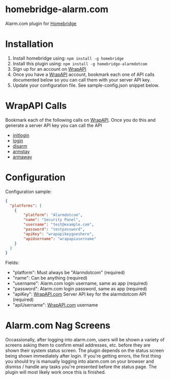 # homebridge-alarm.com

Alarm.com plugin for [Homebridge](https://github.com/nfarina/homebridge)

# Installation

1. Install homebridge using: `npm install -g homebridge`
2. Install this plugin using: `npm install -g homebridge-alarmdotcom`
3. Sign up for an account on [WrapAPI](https://www.wrapapi.com)
4. Once you have a [WrapAPI](https://www.wrapapi.com) account, bookmark each one of API calls documented below so you can call them with your server API key.
5. Update your configuration file. See sample-config.json snippet below.

# WrapAPI Calls

Bookmark each of the following calls on [WrapAPI](https://www.wrapapi.com). Once you do this and generate a server API key you can call the API

* [initlogin](https://wrapapi.com/#/view/bryanbartow/alarmdotcom/initlogin/latest)
* [login](https://wrapapi.com/#/view/bryanbartow/alarmdotcom/login/latest)
* [disarm](https://wrapapi.com/#/view/bryanbartow/alarmdotcom/disarm/latest)
* [armstay](https://wrapapi.com/#/view/bryanbartow/alarmdotcom/armstay/latest)
* [armaway](https://wrapapi.com/#/view/bryanbartow/alarmdotcom/armaway/latest)

# Configuration

Configuration sample:

```json
{
  "platforms": [
    {
        "platform": "Alarmdotcom",
        "name": "Security Panel",
        "username": "test@example.com",
        "password": "testpassword",
        "apiKey": "wrapapikeygoeshere",
        "apiUsername": "wrapapiusername"
    }
  ]
}
```

Fields:

* "platform": Must always be "Alarmdotcom" (required)
* "name": Can be anything (required)
* "username": Alarm.com login username, same as app (required)
* "password": Alarm.com login password, same as app (required)
* "apiKey": [WrapAPI.com](http://www.wrapapi.com) Server API key for the alarmdotcom API (required)
* "apiUsername": [WrapAPI.com](http://www.wrapapi.com) username

# Alarm.com Nag Screens

Occassionally, after logging into alarm.com, users will be shown a variety of screens asking them to confirm email addresses, etc. before they are shown their system status screen. The plugin depends on the status screen being shown immediately after login. If you're getting errors, the first thing you should try is manually logging into alarm.com on your browser and dismiss / handle any tasks you're presented before the status page. The plugin will most likely work once this is finished.
